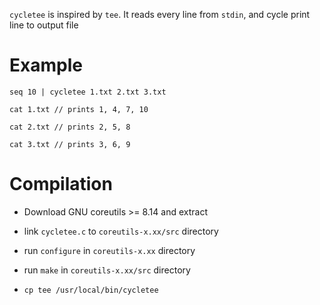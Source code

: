 `cycletee` is inspired by `tee`. It reads every line from `stdin`, and cycle print line to output file


Example
=============

    seq 10 | cycletee 1.txt 2.txt 3.txt

    cat 1.txt // prints 1, 4, 7, 10

    cat 2.txt // prints 2, 5, 8

    cat 3.txt // prints 3, 6, 9

Compilation
=============

* Download GNU coreutils >= 8.14 and extract

* link `cycletee.c` to `coreutils-x.xx/src` directory

* run `configure` in `coreutils-x.xx` directory

* run `make` in `coreutils-x.xx/src` directory

* `cp tee /usr/local/bin/cycletee`
